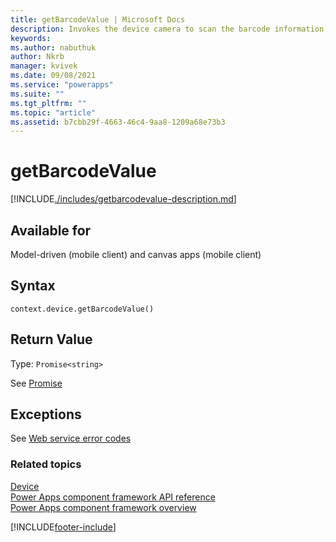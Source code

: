 ```yaml
---
title: getBarcodeValue | Microsoft Docs
description: Invokes the device camera to scan the barcode information, such as product number.
keywords:
ms.author: nabuthuk
author: Nkrb
manager: kvivek
ms.date: 09/08/2021
ms.service: "powerapps"
ms.suite: ""
ms.tgt_pltfrm: ""
ms.topic: "article"
ms.assetid: b7cbb29f-4663-46c4-9aa8-1209a68e73b3
---
```


# getBarcodeValue

[!INCLUDE[./includes/getbarcodevalue-description.md](./includes/getbarcodevalue-description.md)]

## Available for

Model-driven (mobile client) and canvas apps (mobile client)

## Syntax

`context.device.getBarcodeValue()`

## Return Value

Type: `Promise<string>`

See [Promise](https://developer.mozilla.org/docs/Web/JavaScript/reference/Global_Objects/Promise)

## Exceptions

See [Web service error codes](https://docs.microsoft.com/en-us/powerapps/developer/data-platform/org-service/web-service-error-codes)

### Related topics

[Device](../device.md)<br/>
[Power Apps component framework API reference](../../reference/index.md)<br/>
[Power Apps component framework overview](../../overview.md)

[!INCLUDE[footer-include](../../../../includes/footer-banner.md)]
